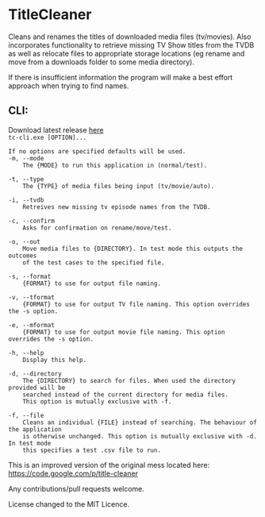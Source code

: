 TitleCleaner
============

Cleans and renames the titles of downloaded media files (tv/movies).
Also incorporates functionality to retrieve missing TV Show titles from the TVDB as well as relocate files to appropriate storage locations (eg rename and move from a downloads folder to some media directory).

If there is insufficient information the program will make a best effort approach when trying to find names.

CLI:<br />
---
Download latest release [here](https://github.com/mrkno/TitleCleaner/releases/download/v2.0-beta.1/TitleCleaner.zip)
<br /><code>tc-cli.exe [OPTION]...</code>

	If no options are specified defaults will be used.
	-m, --mode
		The {MODE} to run this application in (normal/test).
		
	-t, --type
		The {TYPE} of media files being input (tv/movie/auto).
		
	-i, --tvdb
		Retreives new missing tv episode names from the TVDB.
		
	-c, --confirm
		Asks for confirmation on rename/move/test.
		
	-o, --out
		Move media files to {DIRECTORY}. In test mode this outputs the outcomes
		of the test cases to the specified file.
		
	-s, --format
		{FORMAT} to use for output file naming.
		
	-v, --tformat
		{FORMAT} to use for output TV file naming. This option overrides the -s option.
		
	-e, --mformat
		{FORMAT} to use for output movie file naming. This option overrides the -s option.
		
	-h, --help
		Display this help.
		
	-d, --directory
		The {DIRECTORY} to search for files. When used the directory provided will be
		searched instead of the current directory for media files.
		This option is mutually exclusive with -f.
		
	-f, --file
		Cleans an individual {FILE} instead of searching. The behaviour of the application
		is otherwise unchanged. This option is mutually exclusive with -d. In test mode
		this specifies a test .csv file to run.

This is an improved version of the original mess located here:
https://code.google.com/p/title-cleaner

Any contributions/pull requests welcome.

License changed to the MIT Licence.
